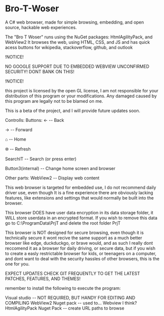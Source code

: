 # Bro-T-Woser
A C# web browser, made for simple browsing, embedding, and open source, hackable web experiences.


The "Bro T Woser" runs using the NuGet packages: HtmlAgilityPack, and WebView2
It browses the web, using HTML, CSS, and JS and has quick acess buttons for wikipedia, stackoverflow, github, and outlook

!NOTICE!

NO GOOGLE SUPPORT DUE TO EMBEDDED WEBVIEW
UNCONFIRMED SECURITY! DONT BANK ON THIS!

!NOTICE!

this project is licensed by the open GL license, I am not responsible for your distribution of this program or your modifications. Any damaged caused by this program are legally not to be blamed on me.

This is a beta of the project, and I will provide future updates soon.


Controlls:
Buttons:
<-  -- Back

->  -- Forward

⌂   -- Home

֎   -- Refresh

SearchIT -- Search (or press enter)

Button3(internal) -- Change home screen and browser


Other parts:
WebView2 -- Display web content


This web browser is targeted for embedded use, I do not recommend daily driver use, even though It is a fine experience there are obviously lacking features, like extensions and settings that would normally be built into the browser.

This browser DOES have user data encryption in its data storage folder, it WILL store userdata in an encrypted format. If you wish to remove this data go to C:\ProgramData\PrjT and delete the root folder PrjT

This browser is NOT designed for secure browsing, even though it is technically secure it wont recive the same support as a much better browser like edge, duckduckgo, or brave would, and as such I really dont reccomend it as a browser for daily driving, or secure data, but if you wish to create a easly restrictable browser for kids, or teenagers on a computer, and dont want to deal with the security hassles of other browsers, this is the one for you.

EXPECT UPDATES CHECK GIT FREQUENTLY TO GET THE LATEST PATCHES, FEATURES, AND THEMES!

remember to install the following to execute the program:

Visual studio -- NOT REQUIRED, BUT HANDY FOR EDITING AND COMPILING
WebView2 Nuget pack -- used to... Webview I think?
HtmlAgilityPack Nuget Pack -- create URL paths to browse

